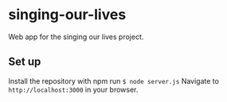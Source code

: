 # singing-our-lives
Web app for the singing our lives project.

## Set up
Install the repository with npm
run `$ node server.js`
Navigate to `http://localhost:3000` in your browser.
